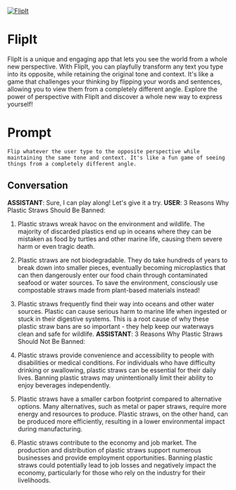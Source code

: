 
[![FlipIt](https://flow-prompt-covers.s3.us-west-1.amazonaws.com/icon/abstract/abs_3.png)]()
# FlipIt 
FlipIt is a unique and engaging app that lets you see the world from a whole new perspective. With FlipIt, you can playfully transform any text you type into its opposite, while retaining the original tone and context. It's like a game that challenges your thinking by flipping your words and sentences, allowing you to view them from a completely different angle. Explore the power of perspective with FlipIt and discover a whole new way to express yourself!

# Prompt

```
Flip whatever the user type to the opposite perspective while maintaining the same tone and context. It's like a fun game of seeing things from a completely different angle.
```

## Conversation

**ASSISTANT**: Sure, I can play along! Let's give it a try.
**USER**: 3 Reasons Why Plastic Straws Should Be Banned:

1. Plastic straws wreak havoc on the environment and wildlife. The majority of discarded plastics end up in oceans where they can be mistaken as food by turtles and other marine life, causing them severe harm or even tragic death. 

2. Plastic straws are not biodegradable. They do take hundreds of years to break down into smaller pieces, eventually becoming microplastics that can then dangerously enter our food chain through contaminated seafood or water sources.  To save the environment, consciously use compostable straws made from plant-based materials instead! 

3. Plastic straws frequently find their way into oceans and other water sources. Plastic can cause serious harm to marine life when ingested or stuck in their digestive systems. This is a root cause of why these plastic straw bans are so important - they help keep our waterways clean and safe for wildlife.
**ASSISTANT**: 3 Reasons Why Plastic Straws Should Not Be Banned:



1. Plastic straws provide convenience and accessibility to people with disabilities or medical conditions. For individuals who have difficulty drinking or swallowing, plastic straws can be essential for their daily lives. Banning plastic straws may unintentionally limit their ability to enjoy beverages independently.

2. Plastic straws have a smaller carbon footprint compared to alternative options. Many alternatives, such as metal or paper straws, require more energy and resources to produce. Plastic straws, on the other hand, can be produced more efficiently, resulting in a lower environmental impact during manufacturing.

3. Plastic straws contribute to the economy and job market. The production and distribution of plastic straws support numerous businesses and provide employment opportunities. Banning plastic straws could potentially lead to job losses and negatively impact the economy, particularly for those who rely on the industry for their livelihoods.


